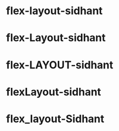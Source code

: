 # flex-layout-sidhant
# flex-Layout-sidhant
# flex-LAYOUT-sidhant
# flexLayout-sidhant
# flex_layout-Sidhant
